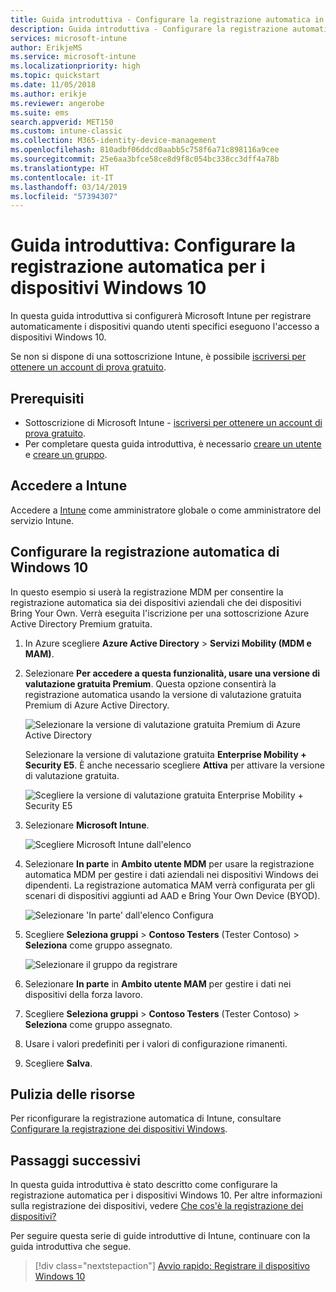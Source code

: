 ```yaml
---
title: Guida introduttiva - Configurare la registrazione automatica in Intune
description: Guida introduttiva - Configurare la registrazione automatica per i dispositivi Windows 10 in Intune.
services: microsoft-intune
author: ErikjeMS
ms.service: microsoft-intune
ms.localizationpriority: high
ms.topic: quickstart
ms.date: 11/05/2018
ms.author: erikje
ms.reviewer: angerobe
ms.suite: ems
search.appverid: MET150
ms.custom: intune-classic
ms.collection: M365-identity-device-management
ms.openlocfilehash: 810adbf06ddcd0aabb5c758f6a71c898116a9cee
ms.sourcegitcommit: 25e6aa3bfce58ce8d9f8c054bc338cc3dff4a78b
ms.translationtype: HT
ms.contentlocale: it-IT
ms.lasthandoff: 03/14/2019
ms.locfileid: "57394307"
---
```

# <a name="quickstart-set-up-automatic-enrollment-for-windows-10-devices"></a>Guida introduttiva: Configurare la registrazione automatica per i dispositivi Windows 10

In questa guida introduttiva si configurerà Microsoft Intune per registrare automaticamente i dispositivi quando utenti specifici eseguono l'accesso a dispositivi Windows 10.

Se non si dispone di una sottoscrizione Intune, è possibile [iscriversi per ottenere un account di prova gratuito](free-trial-sign-up.md).

## <a name="prerequisites"></a>Prerequisiti

- Sottoscrizione di Microsoft Intune - [iscriversi per ottenere un account di prova gratuito](free-trial-sign-up.md).
- Per completare questa guida introduttiva, è necessario [creare un utente](quickstart-create-user.md) e [creare un gruppo](quickstart-create-group.md).

## <a name="sign-in-to-intune"></a>Accedere a Intune

Accedere a [Intune](https://aka.ms/intuneportal) come amministratore globale o come amministratore del servizio Intune.

## <a name="set-up-windows-10-automatic-enrollment"></a>Configurare la registrazione automatica di Windows 10

In questo esempio si userà la registrazione MDM per consentire la registrazione automatica sia dei dispositivi aziendali che dei dispositivi Bring Your Own. Verrà eseguita l'iscrizione per una sottoscrizione Azure Active Directory Premium gratuita.

1. In Azure scegliere **Azure Active Directory** > **Servizi Mobility (MDM e MAM)**.
2. Selezionare **Per accedere a questa funzionalità, usare una versione di valutazione gratuita Premium**. Questa opzione consentirà la registrazione automatica usando la versione di valutazione gratuita Premium di Azure Active Directory. 

    ![Selezionare la versione di valutazione gratuita Premium di Azure Active Directory](media/quickstart-setup-auto-enrollment/quickstart-setup-auto-enrollment-01.png)

    Selezionare la versione di valutazione gratuita **Enterprise Mobility + Security E5**. È anche necessario scegliere **Attiva** per attivare la versione di valutazione gratuita.

    ![Scegliere la versione di valutazione gratuita Enterprise Mobility + Security E5](media/quickstart-setup-auto-enrollment/quickstart-setup-auto-enrollment-02.png)

3. Selezionare **Microsoft Intune**. 

    ![Scegliere Microsoft Intune dall'elenco](media/quickstart-setup-auto-enrollment/quickstart-setup-auto-enrollment-03.png)

4. Selezionare **In parte** in **Ambito utente MDM** per usare la registrazione automatica MDM per gestire i dati aziendali nei dispositivi Windows dei dipendenti. La registrazione automatica MAM verrà configurata per gli scenari di dispositivi aggiunti ad AAD e Bring Your Own Device (BYOD).

    ![Selezionare 'In parte' dall'elenco Configura](media/quickstart-setup-auto-enrollment/quickstart-setup-auto-enrollment-04.png)

5. Scegliere **Seleziona gruppi** > **Contoso Testers** (Tester Contoso)  > **Seleziona** come gruppo assegnato.

    ![Selezionare il gruppo da registrare](media/quickstart-setup-auto-enrollment/quickstart-setup-auto-enrollment-05.png)

6. Selezionare **In parte** in **Ambito utente MAM** per gestire i dati nei dispositivi della forza lavoro.
7. Scegliere **Seleziona gruppi** > **Contoso Testers** (Tester Contoso)  > **Seleziona** come gruppo assegnato. 
8. Usare i valori predefiniti per i valori di configurazione rimanenti.
9. Scegliere **Salva**.

## <a name="clean-up-resources"></a>Pulizia delle risorse

Per riconfigurare la registrazione automatica di Intune, consultare [Configurare la registrazione dei dispositivi Windows](windows-enroll.md).

## <a name="next-steps"></a>Passaggi successivi

In questa guida introduttiva è stato descritto come configurare la registrazione automatica per i dispositivi Windows 10. Per altre informazioni sulla registrazione dei dispositivi, vedere [Che cos'è la registrazione dei dispositivi?](device-enrollment.md)

Per seguire questa serie di guide introduttive di Intune, continuare con la guida introduttiva che segue.

> [!div class="nextstepaction"]
> [Avvio rapido: Registrare il dispositivo Windows 10](quickstart-enroll-windows-device.md)
